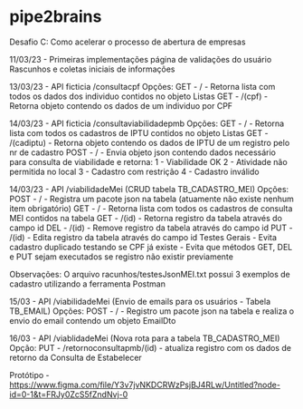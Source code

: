 # pipe2brains
Desafio C: Como acelerar o processo de abertura de empresas

11/03/23 - 
Primeiras implementações página de validações do usuário
Rascunhos e coletas iniciais de informações
 
13/03/23 - API ficticia /consultacpf
Opções: GET - / - Retorna lista com todos os dados dos individuo contidos no objeto Listas
        GET - /(cpf) - Retorna objeto contendo os dados de um individuo por CPF

14/03/23 - API ficticia /consultaviabilidadepmb
Opções:  GET - / - Retorna lista com todos os cadastros de IPTU contidos no objeto Listas
         GET - /(cadiptu) - Retorna objeto contendo os dados de IPTU de um registro pelo nr de cadastro
         POST - / - Envia objeto json contendo dados necessário para consulta de viabilidade e retorna:
              1 - Viabilidade OK
              2 - Atividade não permitida no local
              3 - Cadastro com restrição
              4 - Cadastro inválido

14/03/23 - API /viabilidadeMei (CRUD tabela TB_CADASTRO_MEI)
Opções: POST - /        - Registra um pacote json na tabela (atuamente não existe nenhum item obrigatório)
        GET - /         - Retorna lista com todos os cadastros de consulta MEI contidos na tabela
        GET - /(id)     - Retorna registro da tabela através do campo id
        DEL - /(id)     - Remove registro da tabela através do campo id
        PUT - /(id)     - Edita registro da tabela através do campo id
        Testes Gerais   - Evita cadastro duplicado testando se CPF já existe
                        - Evita que métodos GET, DEL e PUT sejam executados se registro não existir previamente

Observações: O arquivo racunhos/testesJsonMEI.txt possui 3 exemplos de cadastro utilizando a ferramenta Postman 

15/03 - API /viabilidadeMei (Envio de emails para os usuários - Tabela TB_EMAIL)
Opções: POST - /        - Registro um pacote json na tabela e realiza o envio do email contendo um objeto EmailDto

16/03 - API /viablidadeMei (Nova rota para a tabela TB_CADASTRO_MEI)
Opção: PUT - /retornoconsultapmb/(id) - atualiza registro com os dados de retorno da Consulta de Estabelecer

Protótipo - https://www.figma.com/file/Y3v7jvNKDCRWzPsjBJ4RLw/Untitled?node-id=0-1&t=FRJy0ZcS5fZndNvj-0